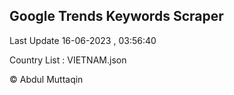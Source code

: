 

## Google Trends Keywords Scraper 
 
Last Update 16-06-2023 , 03:56:40

Country List :
VIETNAM.json



© Abdul Muttaqin 
